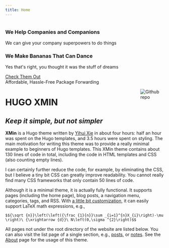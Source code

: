 ```yaml
---
title: Home
---
```


<div class="ui vertical stripe segment" id="work">
    <div class="ui middle aligned stackable grid container">
        <div class="row">
            <div class="eight wide column">
                <h3 class="ui header">We Help Companies and Companions</h3>
                <p>We can give your company superpowers to do things</p>
                <h3 class="ui header"> We Make Bananas That Can Dance</h3>
                <p>Yes that's right, you thought it was the stuff of dreams</p>
            </div>
            <div class="six wide right floated column">
            </div>
        </div>
        <div class="row">
            <div class="center aligned column">
                <a class="ui huge button" href = "/semanticui/">Check Them Out</a>
            </div>
        </div>
    </div>
</div>

<div class="ui blue inverted segment">
  <div class="ui huge center aligned header">
    Affordable, Hassle-Free Package Forwarding
  </div>
</div>


[<img src="https://simpleicons.org/icons/github.svg" style="max-width:15%;min-width:40px;float:right;" alt="Github repo" />](https://github.com/yihui/hugo-xmin)

# HUGO XMIN

## _Keep it simple, but not simpler_

**XMin** is a Hugo theme written by [Yihui Xie](https://yihui.name) in about four hours: half an hour was spent on the Hugo templates, and 3.5 hours were spent on styling. The main motivation for writing this theme was to provide a really minimal example to beginners of Hugo templates. This XMin theme contains about 130 lines of code in total, including the code in HTML templates and CSS (also counting empty lines).

I can certainly further reduce the code, for example, by eliminating the CSS, but I believe a tiny bit CSS can greatly improve readability. You cannot really find many CSS frameworks that only contain 50 lines of code.

Although it is a minimal theme, it is actually fully functional. It supports pages (including the home page), blog posts, a navigation menu, categories, tags, and RSS. With [a little bit customization](https://github.com/yihui/hugo-xmin/blob/master/exampleSite/layouts/partials/foot_custom.html), it can easily support LaTeX math expressions, e.g.,

`$${\sqrt {n}}\left(\left({\frac {1}{n}}\sum _{i=1}^{n}X_{i}\right)-\mu \right)\ {\xrightarrow {d}}\ N\left(0,\sigma ^{2}\right)$$`

All pages not under the root directory of the website are listed below. You can also visit the list page of a single section, e.g., [posts](/post/), or [notes](/note/). See the [About](/about/) page for the usage of this theme.
